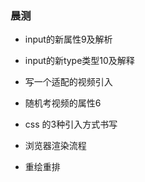 ### 晨测

- input的新属性9及解析

- input的新type类型10及解释

- 写一个适配的视频引入

- 随机考视频的属性6

- css 的3种引入方式书写

- 浏览器渲染流程

- 重绘重排